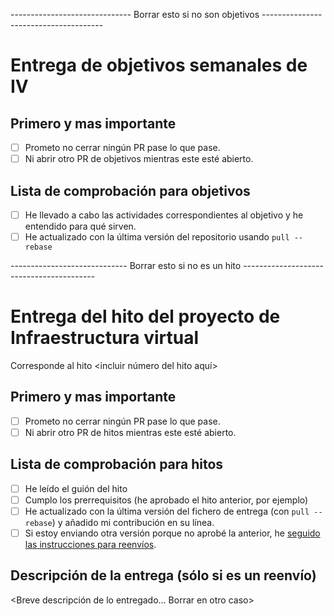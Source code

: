 ------------------------------ Borrar esto si no son objetivos --------------------------------------

# Entrega de objetivos semanales de IV

## Primero y mas importante

* [ ] Prometo no cerrar ningún PR pase lo que pase.
* [ ] Ni abrir otro PR de objetivos mientras este esté abierto.

## Lista de comprobación para objetivos

* [ ] He llevado a cabo las actividades correspondientes al objetivo y he entendido para qué sirven.
* [ ] He actualizado con la última versión del repositorio usando `pull --rebase`

----------------------------- Borrar esto si no es un hito -----------------------------------------

# Entrega del hito del proyecto de Infraestructura virtual

Corresponde al hito <incluir número del hito aquí>

## Primero y mas importante

* [ ] Prometo no cerrar ningún PR pase lo que pase.
* [ ] Ni abrir otro PR de hitos mientras este esté abierto.

## Lista de comprobación para hitos

* [ ] He leído el guión del hito
* [ ] Cumplo los prerrequisitos (he aprobado el hito anterior, por ejemplo)
* [ ] He actualizado con la última versión del fichero de entrega (con
  `pull --rebase`) y añadido mi contribución en su línea.
* [ ] Si estoy enviando otra versión porque no aprobé la
anterior, he [seguido las instrucciones para reenvíos](http://jj.github.io/IV/documentos/proyecto/Reenvios).

## Descripción de la entrega (sólo si es un reenvío)

<Breve descripción de lo entregado... Borrar en otro caso>


